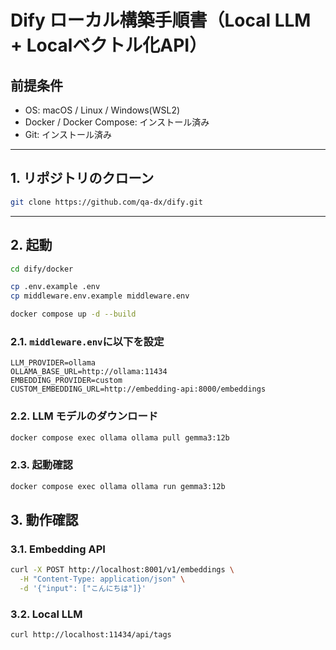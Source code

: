 # Dify ローカル構築手順書（Local LLM + Localベクトル化API）

## 前提条件
* OS: macOS / Linux / Windows(WSL2)
* Docker / Docker Compose: インストール済み
* Git: インストール済み

---

## 1. リポジトリのクローン

```bash
git clone https://github.com/qa-dx/dify.git
```

---

## 2. 起動

```bash
cd dify/docker

cp .env.example .env
cp middleware.env.example middleware.env

docker compose up -d --build
```
### 2.1. `middleware.env`に以下を設定

```env
LLM_PROVIDER=ollama
OLLAMA_BASE_URL=http://ollama:11434
EMBEDDING_PROVIDER=custom
CUSTOM_EMBEDDING_URL=http://embedding-api:8000/embeddings
```

### 2.2. LLM モデルのダウンロード

```bash
docker compose exec ollama ollama pull gemma3:12b
```

### 2.3. 起動確認

```bash
docker compose exec ollama ollama run gemma3:12b
```

## 3. 動作確認

### 3.1. Embedding API

```bash
curl -X POST http://localhost:8001/v1/embeddings \
  -H "Content-Type: application/json" \
  -d '{"input": ["こんにちは"]}'
```

### 3.2. Local LLM

```bash
curl http://localhost:11434/api/tags
```
